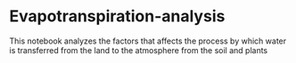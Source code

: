 # Evapotranspiration-analysis
This notebook analyzes the factors that affects the process by which water is transferred from the land to the atmosphere from the soil and plants
